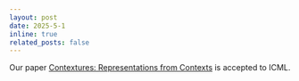 ```yaml
---
layout: post
date: 2025-5-1
inline: true
related_posts: false
---
```


Our paper [Contextures: Representations from Contexts](https://arxiv.org/abs/2505.01557) is accepted to ICML.
